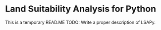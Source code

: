 # Land Suitability Analysis for Python

This is a temporary READ.ME
TODO: Write a proper description of LSAPy.